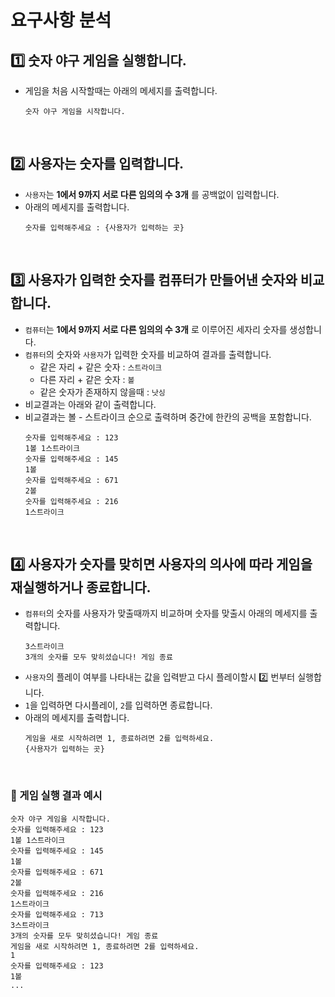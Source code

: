 # 요구사항 분석

## 1️⃣ 숫자 야구 게임을 실행합니다.
- 게임을 처음 시작할때는 아래의 메세지를 출력합니다.
  ```
  숫자 야구 게임을 시작합니다.
  ``` 

<br>

## 2️⃣ 사용자는 숫자를 입력합니다.
- `사용자`는 **1에서 9까지 서로 다른 임의의 수 3개** 를 공백없이 입력합니다.
- 아래의 메세지를 출력합니다.
  ```
  숫자를 입력해주세요 : {사용자가 입력하는 곳}
  ```

<br>

## 3️⃣ 사용자가 입력한 숫자를 컴퓨터가 만들어낸 숫자와 비교합니다.
- `컴퓨터`는 **1에서 9까지 서로 다른 임의의 수 3개** 로 이루어진 세자리 숫자를 생성합니다.
- `컴퓨터`의 숫자와 `사용자`가 입력한 숫자를 비교하여 결과를 출력합니다.
  - 같은 자리 + 같은 숫자 : `스트라이크`
  - 다른 자리 + 같은 숫자 : `볼`
  - 같은 숫자가 존재하지 않을때 : `낫싱`
- 비교결과는 아래와 같이 출력합니다.
- 비교결과는 볼 - 스트라이크 순으로 출력하며 중간에 한칸의 공백을 포함합니다.
  ```
  숫자를 입력해주세요 : 123  
  1볼 1스트라이크  
  숫자를 입력해주세요 : 145  
  1볼  
  숫자를 입력해주세요 : 671  
  2볼  
  숫자를 입력해주세요 : 216  
  1스트라이크   
  ```
  
<br>

## 4️⃣ 사용자가 숫자를 맞히면 사용자의 의사에 따라 게임을 재실행하거나 종료합니다.
- `컴퓨터`의 숫자를 사용자가 맞출때까지 비교하며 숫자를 맞출시 아래의 메세지를 출력합니다.
  ```
  3스트라이크
  3개의 숫자를 모두 맞히셨습니다! 게임 종료 
  ``` 
- `사용자`의 플레이 여부를 나타내는 값을 입력받고 다시 플레이할시 2️⃣ 번부터 실행합니다.
- `1`을 입력하면 다시플레이, `2`를 입력하면 종료합니다.
- 아래의 메세지를 출력합니다.
  ```
  게임을 새로 시작하려면 1, 종료하려면 2를 입력하세요.  
  {사용자가 입력하는 곳}
  ```  

<br>

### 📍 게임 실행 결과 예시
```
숫자 야구 게임을 시작합니다.
숫자를 입력해주세요 : 123
1볼 1스트라이크
숫자를 입력해주세요 : 145
1볼
숫자를 입력해주세요 : 671
2볼
숫자를 입력해주세요 : 216
1스트라이크
숫자를 입력해주세요 : 713
3스트라이크
3개의 숫자를 모두 맞히셨습니다! 게임 종료
게임을 새로 시작하려면 1, 종료하려면 2를 입력하세요.
1
숫자를 입력해주세요 : 123
1볼
...
```


<br>
<br>
